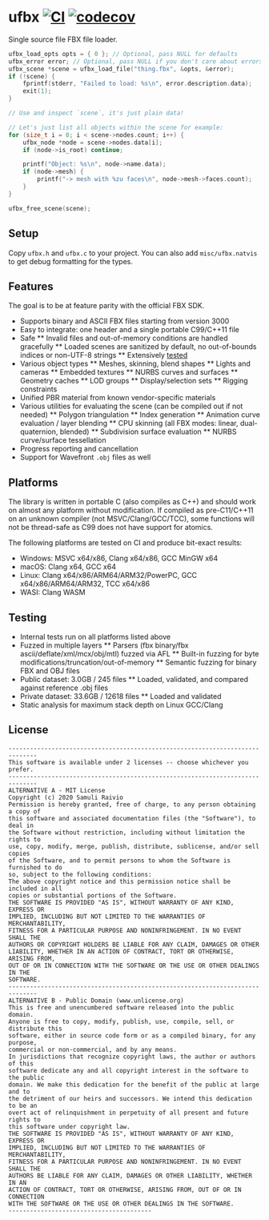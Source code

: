 # ufbx [![CI](https://github.com/bqqbarbhg/ufbx/actions/workflows/ci.yml/badge.svg)](https://github.com/bqqbarbhg/ufbx/actions/workflows/ci.yml) [![codecov](https://codecov.io/gh/bqqbarbhg/ufbx/branch/master/graph/badge.svg)](https://codecov.io/gh/bqqbarbhg/ufbx)

Single source file FBX file loader.

```c
ufbx_load_opts opts = { 0 }; // Optional, pass NULL for defaults
ufbx_error error; // Optional, pass NULL if you don't care about errors
ufbx_scene *scene = ufbx_load_file("thing.fbx", &opts, &error);
if (!scene) {
    fprintf(stderr, "Failed to load: %s\n", error.description.data);
    exit(1);
}

// Use and inspect `scene`, it's just plain data!

// Let's just list all objects within the scene for example:
for (size_t i = 0; i < scene->nodes.count; i++) {
    ufbx_node *node = scene->nodes.data[i];
    if (node->is_root) continue;

    printf("Object: %s\n", node->name.data);
    if (node->mesh) {
        printf("-> mesh with %zu faces\n", node->mesh->faces.count);
    }
}

ufbx_free_scene(scene);
```

## Setup

Copy `ufbx.h` and `ufbx.c` to your project. You can also add `misc/ufbx.natvis`
to get debug formatting for the types.

## Features

The goal is to be at feature parity with the official FBX SDK.

* Supports binary and ASCII FBX files starting from version 3000
* Easy to integrate: one header and a single portable C99/C++11 file
* Safe
** Invalid files and out-of-memory conditions are handled gracefully
** Loaded scenes are sanitized by default, no out-of-bounds indices or non-UTF-8 strings
** Extensively [tested](#testing)
* Various object types
** Meshes, skinning, blend shapes
** Lights and cameras
** Embedded textures
** NURBS curves and surfaces
** Geometry caches
** LOD groups
** Display/selection sets
** Rigging constraints
* Unified PBR material from known vendor-specific materials
* Various utilities for evaluating the scene (can be compiled out if not needed)
** Polygon triangulation
** Index generation
** Animation curve evaluation / layer blending
** CPU skinning (all FBX modes: linear, dual-quaternion, blended)
** Subdivision surface evaluation
** NURBS curve/surface tessellation
* Progress reporting and cancellation
* Support for Wavefront `.obj` files as well

## Platforms

The library is written in portable C (also compiles as C++) and should work on
almost any platform without modification. If compiled as pre-C11/C++11 on an
unknown compiler (not MSVC/Clang/GCC/TCC), some functions will not be
thread-safe as C99 does not have support for atomics.

The following platforms are tested on CI and produce bit-exact results:

* Windows: MSVC x64/x86, Clang x64/x86, GCC MinGW x64
* macOS: Clang x64, GCC x64
* Linux: Clang x64/x86/ARM64/ARM32/PowerPC, GCC x64/x86/ARM64/ARM32, TCC x64/x86
* WASI: Clang WASM

## Testing

* Internal tests run on all platforms listed above
* Fuzzed in multiple layers
** Parsers (fbx binary/fbx ascii/deflate/xml/mcx/obj/mtl) fuzzed via AFL
** Built-in fuzzing for byte modifications/truncation/out-of-memory
** Semantic fuzzing for binary FBX and OBJ files
* Public dataset: 3.0GB / 245 files
** Loaded, validated, and compared against reference .obj files
* Private dataset: 33.6GB / 12618 files
** Loaded and validated
* Static analysis for maximum stack depth on Linux GCC/Clang

## License

```
------------------------------------------------------------------------------
This software is available under 2 licenses -- choose whichever you prefer.
------------------------------------------------------------------------------
ALTERNATIVE A - MIT License
Copyright (c) 2020 Samuli Raivio
Permission is hereby granted, free of charge, to any person obtaining a copy of
this software and associated documentation files (the "Software"), to deal in
the Software without restriction, including without limitation the rights to
use, copy, modify, merge, publish, distribute, sublicense, and/or sell copies
of the Software, and to permit persons to whom the Software is furnished to do
so, subject to the following conditions:
The above copyright notice and this permission notice shall be included in all
copies or substantial portions of the Software.
THE SOFTWARE IS PROVIDED "AS IS", WITHOUT WARRANTY OF ANY KIND, EXPRESS OR
IMPLIED, INCLUDING BUT NOT LIMITED TO THE WARRANTIES OF MERCHANTABILITY,
FITNESS FOR A PARTICULAR PURPOSE AND NONINFRINGEMENT. IN NO EVENT SHALL THE
AUTHORS OR COPYRIGHT HOLDERS BE LIABLE FOR ANY CLAIM, DAMAGES OR OTHER
LIABILITY, WHETHER IN AN ACTION OF CONTRACT, TORT OR OTHERWISE, ARISING FROM,
OUT OF OR IN CONNECTION WITH THE SOFTWARE OR THE USE OR OTHER DEALINGS IN THE
SOFTWARE.
------------------------------------------------------------------------------
ALTERNATIVE B - Public Domain (www.unlicense.org)
This is free and unencumbered software released into the public domain.
Anyone is free to copy, modify, publish, use, compile, sell, or distribute this
software, either in source code form or as a compiled binary, for any purpose,
commercial or non-commercial, and by any means.
In jurisdictions that recognize copyright laws, the author or authors of this
software dedicate any and all copyright interest in the software to the public
domain. We make this dedication for the benefit of the public at large and to
the detriment of our heirs and successors. We intend this dedication to be an
overt act of relinquishment in perpetuity of all present and future rights to
this software under copyright law.
THE SOFTWARE IS PROVIDED "AS IS", WITHOUT WARRANTY OF ANY KIND, EXPRESS OR
IMPLIED, INCLUDING BUT NOT LIMITED TO THE WARRANTIES OF MERCHANTABILITY,
FITNESS FOR A PARTICULAR PURPOSE AND NONINFRINGEMENT. IN NO EVENT SHALL THE
AUTHORS BE LIABLE FOR ANY CLAIM, DAMAGES OR OTHER LIABILITY, WHETHER IN AN
ACTION OF CONTRACT, TORT OR OTHERWISE, ARISING FROM, OUT OF OR IN CONNECTION
WITH THE SOFTWARE OR THE USE OR OTHER DEALINGS IN THE SOFTWARE.
----------------------------------------
```

